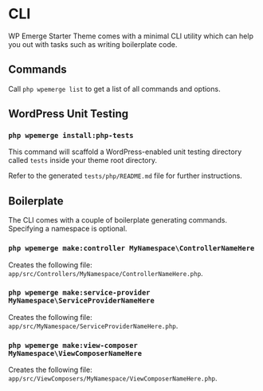 # CLI

WP Emerge Starter Theme comes with a minimal CLI utility which can help you out with tasks such as writing boilerplate code.

## Commands

Call `php wpemerge list` to get a list of all commands and options.

## WordPress Unit Testing

### `php wpemerge install:php-tests`

This command will scaffold a WordPress-enabled unit testing directory called `tests` inside your theme root directory.

Refer to the generated `tests/php/README.md` file for further instructions.

## Boilerplate

The CLI comes with a couple of boilerplate generating commands. Specifying a namespace is optional.

### `php wpemerge make:controller MyNamespace\ControllerNameHere`

Creates the following file: `app/src/Controllers/MyNamespace/ControllerNameHere.php`.

### `php wpemerge make:service-provider MyNamespace\ServiceProviderNameHere`

Creates the following file: `app/src/MyNamespace/ServiceProviderNameHere.php`.

### `php wpemerge make:view-composer MyNamespace\ViewComposerNameHere`

Creates the following file: `app/src/ViewComposers/MyNamespace/ViewComposerNameHere.php`.
